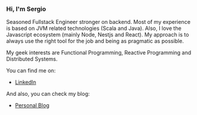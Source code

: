 ### Hi, I'm Sergio

Seasoned Fullstack Engineer stronger on backend. Most of my experience is based on JVM related technologies (Scala and Java). Also, I love the Javascript ecosystem (mainly Node, Nestjs and React). My approach is to always use the right tool for the job and being as pragmatic as possible.

My geek interests are Functional Programming, Reactive Programming and Distributed Systems.

You can find me on:
 * [LinkedIn](https://www.linkedin.com/in/sergio-cano-2baa4257/)

And also, you can check my blog:
 * [Personal Blog](https://serdeliverance.github.io/blog/)
